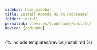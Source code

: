 ```yaml
---
sidebar: home_sidebar
title: Install Komodo OS on {codename}
folder: install
permalink: /devices/{codename}/install/
device: {codename}
---
```

{% include templates/device_install.md %}
